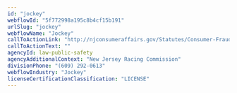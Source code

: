 ```yaml
---
id: "jockey"
webflowId: "5f772998a195c8b4cf15b191"
urlSlug: "jockey"
webflowName: "Jockey"
callToActionLink: "http://njconsumeraffairs.gov/Statutes/Consumer-Fraud-Act.pdf"
callToActionText: ""
agencyId: law-public-safety
agencyAdditionalContext: "New Jersey Racing Commission"
divisionPhone: "(609) 292-0613"
webflowIndustry: "Jockey"
licenseCertificationClassification: "LICENSE"
---
```

